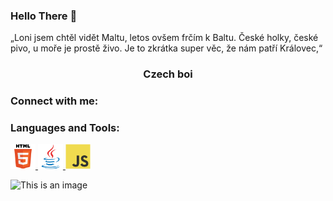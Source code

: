 
### Hello There 👋
„Loni jsem chtěl vidět Maltu, letos ovšem frčím k Baltu. České holky, české pivo, u moře je prostě živo. Je to zkrátka super věc, že nám patří Královec,“

<h3 align="center">Czech boi</h3>

<h3 align="left">Connect with me:</h3>
<p align="left">
</p>

<h3 align="left">Languages and Tools:</h3>
<p align="left"> <a href="https://www.w3.org/html/" target="_blank" rel="noreferrer"> <img src="https://raw.githubusercontent.com/devicons/devicon/master/icons/html5/html5-original-wordmark.svg" alt="html5" width="40" height="40"/> </a> <a href="https://www.java.com" target="_blank" rel="noreferrer"> <img src="https://raw.githubusercontent.com/devicons/devicon/master/icons/java/java-original.svg" alt="java" width="40" height="40"/> </a> <a href="https://developer.mozilla.org/en-US/docs/Web/JavaScript" target="_blank" rel="noreferrer"> <img src="https://raw.githubusercontent.com/devicons/devicon/master/icons/javascript/javascript-original.svg" alt="javascript" width="40" height="40"/> </a> </p>

![This is an image](https://www.classictrainers.cz/uws_images/letouny/nahledy/Spitfire.jpg)

